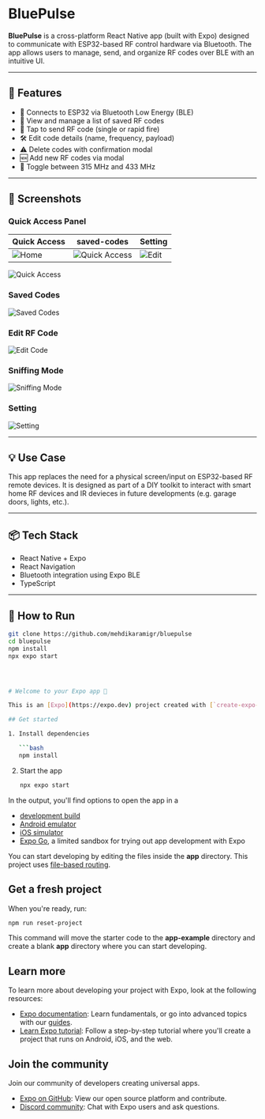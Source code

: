 # BluePulse

**BluePulse** is a cross-platform React Native app (built with Expo) designed to communicate with ESP32-based RF control hardware via Bluetooth. The app allows users to manage, send, and organize RF codes over BLE with an intuitive UI.

---

## 🔧 Features

- 📡 Connects to ESP32 via Bluetooth Low Energy (BLE)
- 📁 View and manage a list of saved RF codes
- 🎯 Tap to send RF code (single or rapid fire)
- 🛠️ Edit code details (name, frequency, payload)
- ⚠️ Delete codes with confirmation modal
- 🆕 Add new RF codes via modal
- 🔁 Toggle between 315 MHz and 433 MHz

---

## 📸 Screenshots

### Quick Access Panel

| Quick Access                                 | saved-codes                                         | Setting                                 |
| -------------------------------------------- | --------------------------------------------------- | --------------------------------------- |
| ![Home](assets/screenshots/quick-access.jpg) | ![Quick Access](assets/screenshots/saved-codes.jpg) | ![Edit](assets/screenshots/setting.jpg) |

![Quick Access](assets/screenshots/quick-access.jpg)

### Saved Codes

![Saved Codes](assets/screenshots/saved-codes.jpg)

### Edit RF Code

![Edit Code](assets/screenshots/save-rf.jpg)

### Sniffing Mode

![Sniffing Mode](assets/screenshots/sniffing-mode.jpg)

### Setting

![Setting](assets/screenshots/setting.jpg)

---

## 💡 Use Case

This app replaces the need for a physical screen/input on ESP32-based RF remote devices. It is designed as part of a DIY toolkit to interact with smart home RF devices and IR devieces in future developments (e.g. garage doors, lights, etc.).

---

## 📦 Tech Stack

- React Native + Expo
- React Navigation
- Bluetooth integration using Expo BLE
- TypeScript

---

## 🚀 How to Run

````bash
git clone https://github.com/mehdikaramigr/bluepulse
cd bluepulse
npm install
npx expo start




# Welcome to your Expo app 👋

This is an [Expo](https://expo.dev) project created with [`create-expo-app`](https://www.npmjs.com/package/create-expo-app).

## Get started

1. Install dependencies

   ```bash
   npm install
````

2. Start the app

   ```bash
   npx expo start
   ```

In the output, you'll find options to open the app in a

- [development build](https://docs.expo.dev/develop/development-builds/introduction/)
- [Android emulator](https://docs.expo.dev/workflow/android-studio-emulator/)
- [iOS simulator](https://docs.expo.dev/workflow/ios-simulator/)
- [Expo Go](https://expo.dev/go), a limited sandbox for trying out app development with Expo

You can start developing by editing the files inside the **app** directory. This project uses [file-based routing](https://docs.expo.dev/router/introduction).

## Get a fresh project

When you're ready, run:

```bash
npm run reset-project
```

This command will move the starter code to the **app-example** directory and create a blank **app** directory where you can start developing.

## Learn more

To learn more about developing your project with Expo, look at the following resources:

- [Expo documentation](https://docs.expo.dev/): Learn fundamentals, or go into advanced topics with our [guides](https://docs.expo.dev/guides).
- [Learn Expo tutorial](https://docs.expo.dev/tutorial/introduction/): Follow a step-by-step tutorial where you'll create a project that runs on Android, iOS, and the web.

## Join the community

Join our community of developers creating universal apps.

- [Expo on GitHub](https://github.com/expo/expo): View our open source platform and contribute.
- [Discord community](https://chat.expo.dev): Chat with Expo users and ask questions.
